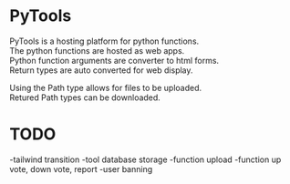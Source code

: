 # PyTools

PyTools is a hosting platform for python functions.  
The python functions are hosted as web apps.  
Python function arguments are converter to html forms.  
Return types are auto converted for web display.  

Using the Path type allows for files to be uploaded.  
Retured Path types can be downloaded.  

# TODO

-tailwind transition
-tool database storage
-function upload 
-function up vote, down vote, report
-user banning
